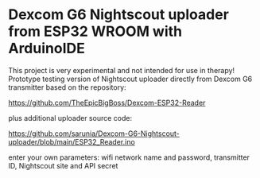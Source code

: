 # Dexcom G6 Nightscout uploader from ESP32 WROOM with ArduinoIDE
This project is very experimental and not intended for use in therapy!
Prototype testing version of Nightscout uploader directly from Dexcom G6 transmitter
based on the repository:

https://github.com/TheEpicBigBoss/Dexcom-ESP32-Reader

plus additional uploader source code:

https://github.com/sarunia/Dexcom-G6-Nightscout-uploader/blob/main/ESP32_Reader.ino

enter your own parameters: wifi network name and password, transmitter ID, Nightscout site and API secret
